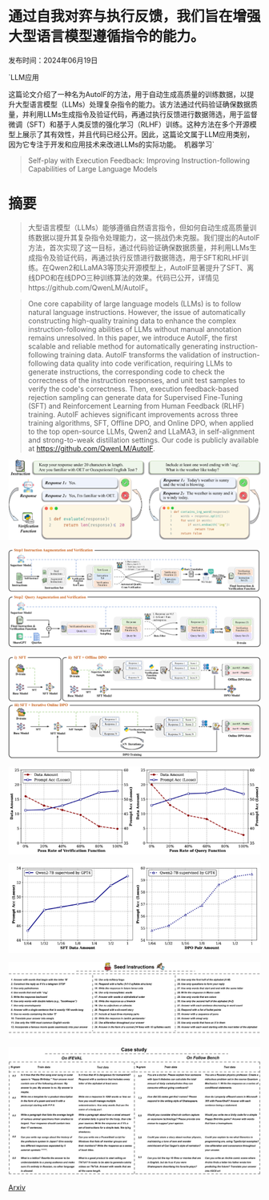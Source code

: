# 通过自我对弈与执行反馈，我们旨在增强大型语言模型遵循指令的能力。

发布时间：2024年06月19日

`LLM应用

这篇论文介绍了一种名为AutoIF的方法，用于自动生成高质量的训练数据，以提升大型语言模型（LLMs）处理复杂指令的能力。该方法通过代码验证确保数据质量，并利用LLMs生成指令及验证代码，再通过执行反馈进行数据筛选，用于监督微调（SFT）和基于人类反馈的强化学习（RLHF）训练。这种方法在多个开源模型上展示了其有效性，并且代码已经公开。因此，这篇论文属于LLM应用类别，因为它专注于开发和应用技术来改进LLMs的实际功能。` `机器学习`

> Self-play with Execution Feedback: Improving Instruction-following Capabilities of Large Language Models

# 摘要

> 大型语言模型（LLMs）能够遵循自然语言指令，但如何自动生成高质量训练数据以提升其复杂指令处理能力，这一挑战仍未克服。我们提出的AutoIF方法，首次实现了这一目标，通过代码验证确保数据质量，并利用LLMs生成指令及验证代码，再通过执行反馈进行数据筛选，用于SFT和RLHF训练。在Qwen2和LLaMA3等顶尖开源模型上，AutoIF显著提升了SFT、离线DPO和在线DPO三种训练算法的效果。代码已公开，详情见https://github.com/QwenLM/AutoIF。

> One core capability of large language models (LLMs) is to follow natural language instructions. However, the issue of automatically constructing high-quality training data to enhance the complex instruction-following abilities of LLMs without manual annotation remains unresolved. In this paper, we introduce AutoIF, the first scalable and reliable method for automatically generating instruction-following training data. AutoIF transforms the validation of instruction-following data quality into code verification, requiring LLMs to generate instructions, the corresponding code to check the correctness of the instruction responses, and unit test samples to verify the code's correctness. Then, execution feedback-based rejection sampling can generate data for Supervised Fine-Tuning (SFT) and Reinforcement Learning from Human Feedback (RLHF) training. AutoIF achieves significant improvements across three training algorithms, SFT, Offline DPO, and Online DPO, when applied to the top open-source LLMs, Qwen2 and LLaMA3, in self-alignment and strong-to-weak distillation settings. Our code is publicly available at https://github.com/QwenLM/AutoIF.

![通过自我对弈与执行反馈，我们旨在增强大型语言模型遵循指令的能力。](../../../paper_images/2406.13542/x1.png)

![通过自我对弈与执行反馈，我们旨在增强大型语言模型遵循指令的能力。](../../../paper_images/2406.13542/x2.png)

![通过自我对弈与执行反馈，我们旨在增强大型语言模型遵循指令的能力。](../../../paper_images/2406.13542/x3.png)

![通过自我对弈与执行反馈，我们旨在增强大型语言模型遵循指令的能力。](../../../paper_images/2406.13542/x4.png)

![通过自我对弈与执行反馈，我们旨在增强大型语言模型遵循指令的能力。](../../../paper_images/2406.13542/x5.png)

![通过自我对弈与执行反馈，我们旨在增强大型语言模型遵循指令的能力。](../../../paper_images/2406.13542/x6.png)

![通过自我对弈与执行反馈，我们旨在增强大型语言模型遵循指令的能力。](../../../paper_images/2406.13542/x7.png)

[Arxiv](https://arxiv.org/abs/2406.13542)